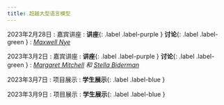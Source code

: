 ```yaml
---
title: 超越大型语言模型
---
```


2023年2月28日
: 嘉宾讲座
  : **讲座**{: .label .label-purple } **讨论**{: .label .label-green }
: *[Maxwell Nye](https://maxwellnye.github.io/)*

2023年3月2日
: 嘉宾讲座
  : **讲座**{: .label .label-purple } **讨论**{: .label .label-green }
: *[Margaret Mitchell](https://www.m-mitchell.com/) 和 [Stella Biderman](https://www.stellabiderman.com/)*

2023年3月7日
: 项目展示
  : **学生展示**{: .label .label-blue }

2023年3月9日
: 项目展示
  : **学生展示**{: .label .label-blue }